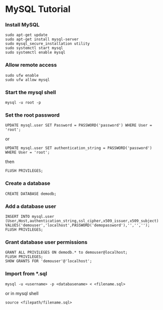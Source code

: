 # MySQL Tutorial

###  Install MySQL
```
sudo apt-get update
sudo apt-get install mysql-server
sudo mysql_secure_installation utility
sudo systemctl start mysql
sudo systemctl enable mysql
```
### Allow remote access
```
sudo ufw enable
sudo ufw allow mysql
```
### Start the mysql shell
```
mysql -u root -p
```
### Set the root password
```
UPDATE mysql.user SET Password = PASSWORD('password') WHERE User = 'root';
```
or
```
UPDATE mysql.user SET authentication_string = PASSWORD('password') WHERE User = 'root';
```
then
```
FLUSH PRIVILEGES;
```
### Create a database
```
CREATE DATABASE demodb;
```
### Add a database user
```
INSERT INTO mysql.user (User,Host,authentication_string,ssl_cipher,x509_issuer,x509_subject) VALUES('demouser','localhost',PASSWORD('demopassword'),'','','');
FLUSH PRIVILEGES;
```
### Grant database user permissions
```
GRANT ALL PRIVILEGES ON demodb.* to demouser@localhost;
FLUSH PRIVILEGES;
SHOW GRANTS FOR 'demouser'@'localhost';
```
### Import from *.sql
```
mysql -u <username> -p <databasename> < <filename.sql>
```
or in mysql shell
```
source <filepath/filename.sql>
```